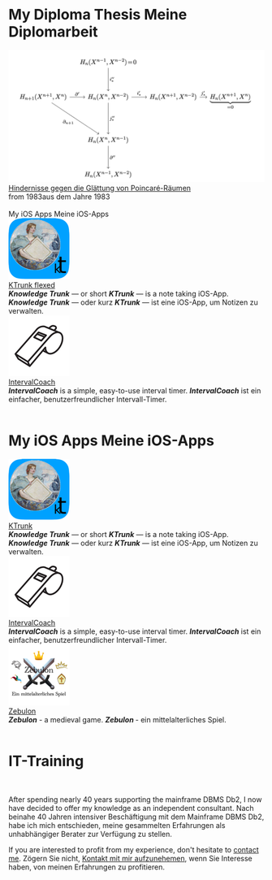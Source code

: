 <div class="row">
  <div class="column colWidth25">&nbsp;</div>
  <div class="column colWidth75">
    <h1 style="text-align: left;">
      <span class="en">My Diploma Thesis</span>
      <span class="de">Meine Diplomarbeit</span>
    </h1>
  </div>
</div>
<div class="row">
  <div class="column colWidth25">
    <a href="Diplomarbeit/Diplomarbeit.pdf"><img src="Diplomarbeit/KommutativesDiagramm.png" class="logo"></a>
  </div>
  <div class="column colWidth75">
    <div class="vCentered">
      <div class="logoTitle"><a href="Diplomarbeit/Diplomarbeit.pdf">Hindernisse gegen die Glättung von Poincaré-Räumen</a></div>
      <div class="logoDescription"><span class="en">from 1983</span><span class="de">aus dem Jahre 1983</span></div>
    </div>
  </div>
</div>



<div class="hGrid">
  <div class="grid-1">
    &nbsp;
  </div>
  <div class="grid-2">
  <div class="gridHeader">
    <span class="en">My iOS Apps</span>
    <span class="de">Meine iOS-Apps</span>
  </div>
  </div>
<div class="break"></div> <!-- break -->
  <div class="grid-1">
  <div class="gridLogo">
    <a href="KTrunk/index.html"><img src="KTrunk/logo120.png" class="logo bordered"></a>
  </div>
  </div>
  <div>
  <div class="grid-2">
    <div class="logoTitle"><a href="KTrunk/index.html">KTrunk flexed</a></div>
    <div class="logoDescription">
       <span class="en"><b><i>Knowledge Trunk</i></b> — or short <b><i>KTrunk</i></b> — is a note taking iOS-App.</span>
       <span class="de"><b><i>Knowledge Trunk</i></b> — oder kurz <b><i>KTrunk</i></b> — ist eine iOS-App, um Notizen zu verwalten.</span>
    </div>
  </div>
  </div>
<div class="break"></div> <!-- break -->
  <div class="grid-1">
  <div class="gridLogo">
    <a href="IntervalCoach/index.html"><img src="IntervalCoach/logo120.png" class= "logo bordered"></a>
  </div>
  </div>
  <div class="grid-2">
  <div>
    <div class="logoTitle"><a href="IntervalCoach/index.html">IntervalCoach</a></div>
    <div class="logoDescription">
      <span class="en"><b><i>IntervalCoach</i></b> is a simple, easy-to-use interval timer.</span>
      <span class="de"><b><i>IntervalCoach</i></b> ist ein einfacher, benutzerfreundlicher Intervall-Timer.</span>
    </div>
  </div>
  </div>
</div>


<div class="row">
  <div class="column colWidth25">&nbsp;</div>
  <div class="column colWidth75">
    <h1 style="text-align: left;">
      <span class="en">My iOS Apps</span>
      <span class="de">Meine iOS-Apps</span>
    </h1>
  </div>
</div>
<div class="row">
  <div class="column gridLeftCol">
    <a href="KTrunk/index.html"><img src="KTrunk/logo120.png" class="logo bordered"></a>
  </div>
  <div class="column gridRightCol">
          <div class="logoTitle"><a href="KTrunk/index.html">KTrunk</a></div>
          <div class="logoDescription">
            <span class="en"><b><i>Knowledge Trunk</i></b> — or short <b><i>KTrunk</i></b> — is a note taking iOS-App.</span>
            <span class="de"><b><i>Knowledge Trunk</i></b> — oder kurz <b><i>KTrunk</i></b> — ist eine iOS-App, um Notizen zu verwalten.</span>
          </div>
  </div>
</div>
<div class="row">
  <div class="column colWidth25">
    <a href="IntervalCoach/index.html"><img src="IntervalCoach/logo120.png" class= "logo bordered"></a>
  </div>
  <div class="column colWidth75">
    <div class="vCentered">
          <div class="logoTitle"><a href="IntervalCoach/index.html">IntervalCoach</a></div>
          <div class="logoDescription">
            <span class="en"><b><i>IntervalCoach</i></b> is a simple, easy-to-use interval timer.</span>
            <span class="de"><b><i>IntervalCoach</i></b> ist ein einfacher, benutzerfreundlicher Intervall-Timer.</span>
          </div>
    </div>
  </div>
</div>
<div class="row">
  <div class="column colWidth25">
    <a href="Zebulon/index.html"><img src="Zebulon/zebulon-60@2x.png" class= "logo bordered"></a>
</div>
<div class="column colWidth75">
  <div class="vCentered">
    <div class="logoTitle"><a href="Zebulon/index.html">Zebulon</a></div>
      <div class="logoDescription">
        <span class="en"><b><i>Zebulon</i></b> - a medieval game.</span>
        <span class="de"><b><i>Zebulon</i>    </b> - ein mittelalterliches Spiel.</span>
      </div>
    </div>
  </div>
</div>

<div class="row">
  <div class="column colWidth25">&nbsp;</div>
  <div class="column colWidth75">
    <h1 style="text-align: left;">
      IT-Training
    </h1>
  </div>
</div>
<div class="row">
  <div class="column colWidth25">
    &nbsp;
  </div>
  <div class="column colWidth75">
    <p>
      <span class="en">After spending nearly 40 years supporting the mainframe DBMS Db2, I now have decided to offer my knowledge as an independent consultant.</span>
      <span class="de">Nach beinahe 40 Jahren intensiver Beschäftigung mit dem Mainframe DBMS Db2, habe ich mich entschieden, meine gesammelten Erfahrungen als unhabhängiger Berater zur Verfügung zu stellen.</span>
    </p>
    <p>
      <span class="en">If you are interested to profit from my experience, don't hesitate to <a href="mailto:cl.schuetzdeller@icloud.com">contact me</a>.</span>
      <span class="de">Zögern Sie nicht, <a href="mailto:cl.schuetzdeller@icloud.com">Kontakt mit mir aufzunehemen</a>, wenn Sie Interesse haben, von meinen Erfahrungen zu profitieren.</span>
    </p>
  </div>
</div>


<p>&nbsp;</p>

